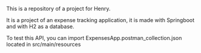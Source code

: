This is a repository of a project for Henry.

It is a project of an expense tracking application, it is made with Springboot and with H2 as a database.

To test this API, you can import ExpensesApp.postman_collection.json located in src/main/resources
